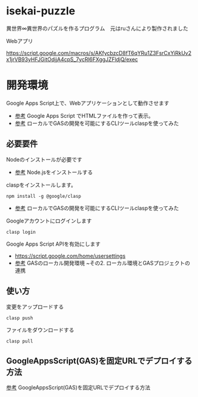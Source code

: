 # isekai-puzzle
異世界∞異世界のパズルを作るプログラム　元はruさんにより製作されました

Webアプリ

https://script.google.com/macros/s/AKfycbzcD8fT6qYRu1Z3FsrCxYiRkUv2x1jrVB93yHFJGitOdjjA4cpS_7ycRl6FXggJZFldjQ/exec

# 開発環境

Google Apps Script上で、Webアプリケーションとして動作させます
* [参考](https://qiita.com/taromorimotohf/items/5e52cb9062600e8ccac3) Google Apps Script でHTMLファイルを作って表示。
* [参考](https://qiita.com/zumi0/items/a4dd6e00cad7ee341d77) ローカルでGASの開発を可能にするCLIツールclaspを使ってみた

## 必要要件

Nodeのインストールが必要です
*  [参考](https://qiita.com/sefoo0104/items/0653c935ea4a4db9dc2b) Node.jsをインストールする


claspをインストールします。

`npm install -g @google/clasp`
* [参考](https://qiita.com/zumi0/items/a4dd6e00cad7ee341d77) ローカルでGASの開発を可能にするCLIツールclaspを使ってみた


Googleアカウントにログインします

`clasp login`

Google Apps Script APIを有効にします
* https://script.google.com/home/usersettings
* [参考](https://www.gluegent.com/blog/2022/03/gas-2-gas.html) GASのローカル開発環境 ~その2. ローカル環境とGASプロジェクトの連携

## 使い方

変更をアップロードする

`clasp push`

ファイルをダウンロードする

`clasp pull`

## GoogleAppsScript(GAS)を固定URLでデプロイする方法

[参考](https://codeaid.jp/gas-deploy/#google_vignette) GoogleAppsScript(GAS)を固定URLでデプロイする方法